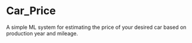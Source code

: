 # Car_Price
A simple ML system for estimating the price of your desired car based on production year and mileage.
